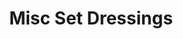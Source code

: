 ---
layout: prop
title: Misc Set Dressings
categories: set-dressing
images: ["assets/set-dressing/misc-set-dressings/Set dressings.JPG"]
desc: null
---
